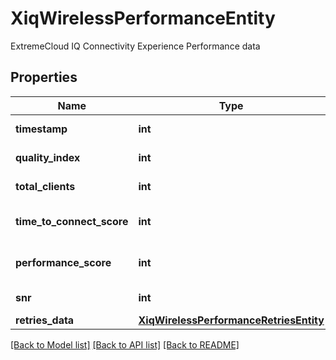 # XiqWirelessPerformanceEntity

ExtremeCloud IQ Connectivity Experience Performance data
## Properties
Name | Type | Description | Notes
------------ | ------------- | ------------- | -------------
**timestamp** | **int** | The timestamp | 
**quality_index** | **int** | The quality index | [optional] 
**total_clients** | **int** | The total clients | [optional] 
**time_to_connect_score** | **int** | The time to connect score | [optional] 
**performance_score** | **int** | The performance score | [optional] 
**snr** | **int** | The average snr | [optional] 
**retries_data** | [**XiqWirelessPerformanceRetriesEntity**](XiqWirelessPerformanceRetriesEntity.md) |  | [optional] 

[[Back to Model list]](../README.md#documentation-for-models) [[Back to API list]](../README.md#documentation-for-api-endpoints) [[Back to README]](../README.md)


